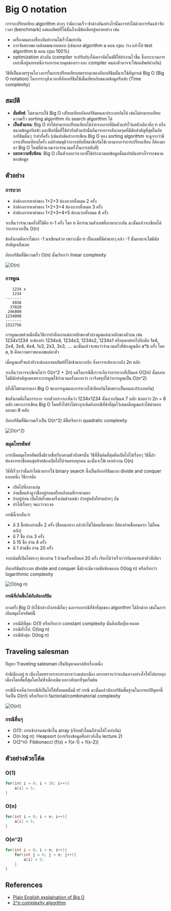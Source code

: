 # Big O notation

การจะเปรียบเทียบ algorithm ต่างๆ ว่ามีความเร็ว-ช้าต่างกันอย่างไรนั้นอาจทำได้ด้วยการรันแล้วจับเวลา (benchmark) แต่ผลลัพท์ที่ได้นั้นก็จะมีข้อเสียอยู่หลายอย่าง เช่น

- เครื่องคนละเครื่องกันทำงานได้เร็วไม่เท่ากัน
- การจัดสภาพแวดล้อมขณะทดสอบ (เช่นเทส algorithm a ตอน cpu ว่าง แล้วไป test algorithm b ตอน cpu 100%)
- optimization ต่างกัน (compiler จะปรับปรุงโค้ดเราอัตโนมัติให้ทำงานไวขึ้น ซึ่งกระบวนการเหล่านี้อยู่นอกเหนือจากการควบคุมของเรา และ compiler คนละตัวอาจจะให้ผลลัพท์ต่างกัน)

วิธีที่เป็นมาตรฐานในวงการในการเปรียบเทียบสมรรถนะของอัลกอริธึมนั้นจะใช้สัญกรณ์ Big O (Big O notation) ในการระบุถึงเวลาที่อัลกอริธึมใช้เมื่อเทียบกับขนาดข้อมูลรับเข้า (Time complexity)

## สมบัติ

- **สัมพัทธ์**: ไม่สามารถใช้ Big O เปรียบเทียบอัลกอริธึมคนละประเภทกันได้ เช่นไม่สามารถเทียบความเร็ว sorting algorithm กับ search algorithm ได้
- **เป็นตัวแทน**: Big O ทำให้สามารถเปรียบเทียบได้ง่ายจากการที่ติดตัวแปรไว้แค่ตัวเดียวคือ n หรือขนาดข้อมูลรับเข้า และฟังก์ชั่นที่ใช้ทำกับตัวแปรนั้นก็มาจากการสังเกตจุดที่มีนัยสำคัญที่สุดในอัลกอริธึมนั้นๆ ว่าทำกี่ครั้ง (เช่นปกติแล้วการเขียน Big O ของ sorting algorithm จะดูจากว่ามีการเปรียบเทียบกี่ครั้ง แต่ถ้าสมมุติว่าการสลับที่สมาชิกกันใช้เวลามากกว่าการเปรียบเทียบ ก็ต้องมาหา Big O ใหม่ที่คำนวณจากจำนวนครั้งในการสลับที่)
- **บอกความซับซ้อน**: Big O เป็นตัวบอกว่าเวลาที่ใช้ประมวลผลข้อมูลนั้นแปรผันอย่างไรจากขนาดของข้อมูล

## ตัวอย่าง

### การบวก

- ถ้าต้องการหาค่าของ 1+2+3 ต้องบวกทั้งหมด 2 ครั้ง
- ถ้าต้องการหาค่าของ 1+2+3+4 ต้องบวกทั้งหมด 3 ครั้ง
- ถ้าต้องการหาค่าของ 1+2+3+4+5 ต้องบวกทั้งหมด 4 ครั้ง​

จะเห็นว่าจำนวนครั้งที่ใช้คือ n-1 ครั้ง โดย n คือจำนวนตัวเลขที่เอามาบวกกัน ฉะนั้นแล้วจะเขียนได้ว่าการบวกเป็น O(n)

ข้อสังเกตคือเราไม่เอา -1 มาเขียนด้วย เพราะเมื่อ n เป็นเลขที่มีค่ามากๆ แล้ว -1 นั้นแทบจะไม่มีนัยสำคัญเหลือเลย

อัลกอริธึมที่มีความเร็ว O(n) นั้นเรียกว่า linear complexity

![O(n)](http://www5a.wolframalpha.com/Calculate/MSP/MSP18181hbcabb7335056i7000034735c5dd70b4b9i?MSPStoreType=image/gif&s=63&w=200.&h=198.&cdf=RangeControl)

### การคูณ

	   1234 x
	   1234
	-------
	   4936
	  37020
	 246800
	1234000
	-------
	1522756

การคูณเลขด้วยมือนั้นวิธีการทำคือเอาแต่ละหลักของตัวล่างคูณแต่ละหลักของตัวบน เช่น 1234x1234 จะต้องทำ 1234x4, 1234x3, 1234x2, 1234x1 หรือแตกย่อยไปอีกคือ 1x4, 2x4, 3x4, 4x4, 1x3, 2x3, 3x3, .... ฉะนั้นแล้วจะพบว่าจำนวนครั้งที่ต้องคูณคือ a*b ครั้ง โดย a, b คือความยาวของเลขแต่ละตัว

เมื่อคูณเสร็จแล้วยังจะต้องเอาผลลัพท์ที่ได้เข้ามาบวกอีก ซึ่งอาจจะต้องบวกถึง 2n หลัก

จะเห็นว่าอาจจะเขียนได้ว่า O(n^2 + 2n) แต่ในกรณีนี้เราจะถือว่าการบวกที่เป็นแค่ O(2n) นั้นแทบไม่มีนัยสำคัญเลยเพราะการคูณใช้จำนวนครั้งมากกว่า เราจึงสรุปได้ว่าการคูณเป็น O(n^2)

(ทั้งนี้ไม่สามารถเอา Big O ของการคูณและการบวกไปเทียบกันได้เพราะเป็นคนละประเภทกัน)

ข้อสังเกตคือในการบวก จากตัวอย่างจะเห็นว่า 1234x1234 นั้นบวกกันแค่ 7 หลัก น้อยกว่า 2n = 8 หลัก เพราะการเขียน Big O โดยทั่วไปถ้าไม่ระบุจะคิดถึงกรณีที่ช้าที่สุดไว้เสมอคือคูณแล้วได้คำตอบออกมา 8 หลัก

อัลกอริธึมที่มีความเร็วเป็น O(n^2) มีชื่อเรียกว่า quadratic complexity

![O(n^2)](http://www5a.wolframalpha.com/Calculate/MSP/MSP191ea86d3hhcd3a05b00003bh7h5102533h3gd?MSPStoreType=image/gif&s=35&w=200.&h=204.&cdf=RangeControl)

### สมุดโทรศัพท์

การเปิดสมุดโทรศัพท์ซึ่งมีรายชื่อเรียงตามตัวอักษรนั้น วิธีที่สิ้นคิดที่สุดคือเปิดไล่ไปเรื่อยๆ วิธีนี้ถ้าต้องการหาชื่อคนสุดท้ายต้องเปิดไล่ไปจนครบทุกคน ฉะนั้นจะใช้เวลาทำงาน O(n)

วิธ๊ที่เร็วกว่านั้นทำได้ด้วยการใช้ binary search ซึ่งเป็นอัลกอริธึมแบบ divide and conquer แบบหนึ่ง วิธีการคือ

- เปิดไปที่กลางเล่ม
- อ่านชื่อแล้วดูว่าชื่ออยู่ก่อนหรือหลังคนที่เราตามหา
- ถ้าอยู่ก่อน เปิดไปครึ่งของครึ่งเล่มด้านหน้า ถ้าอยู่หลังก็ทำคล้ายๆ กัน
- ทำไปเรื่อยๆ จนกว่าจะเจอ

กรณีนี้จะเห็นว่า

- มี 3 ชื่อต้องอ่านชื่อ 2 ครั้ง (ชื่อคนกลาง แล้วถ้าไม่ใช่คนที่ตามหา ก็ต้องอ่านชื่อคนแรก ไม่ก็คนหลัง)
- มี 7 ชื่อ อ่าน 3 ครั้ง
- มี 15 ชื่อ อ่าน 4 ครั้ง
- มี 1 ล้านชื่อ อ่าน 20 ครั้ง

จากเดิมที่เปิดไล่ตรงๆ ต้องอ่าน 1 ล้านครั้งเหลือแค่ 20 ครั้ง เรียกได้ว่าเร็วกว่ากันหลายเท่าตัวทีเดียว

อัลกอริธึมประเภท divide and conquer นี้มักจะมีความซับซ้อนแบบ O(log n) หรือเรียกว่า logarithmic complexity

![O(log n)](http://www5a.wolframalpha.com/Calculate/MSP/MSP24271ic3i622gb3ddfh800004cf6adhh0c518had?MSPStoreType=image/gif&s=48&w=200.&h=204.&cdf=RangeControl)

#### กรณีที่เกิดขึ้นได้กับอัลกอริธึม

บางครั้ง Big O ยังใช้กล่าวถึงกรณีอื่นๆ นอกจากกรณีที่ช้าที่สุดของ algorithm ได้อีกด้วย เช่นในการเปิดสมุดโทรศัพท์นี้

- กรณีดีที่สุด: O(1) หรือเรียกว่า constant complexity นั่นคือเปิดปุ๊บเจอเลย
- กรณีทั่วไป: O(log n)
- กรณีช้าสุด: O(log n)

## Traveling salesman

ปัญหา Traveling salesman เป็นปัญหาคลาสสิกเรื่องหนึ่ง

ถ้ามีเมืองอยู่ n เมืองโดยทราบระยะทางระหว่างแต่ละเมือง อยากทราบว่าจะเดินทางอย่างไรให้ไปครบทุกเมืองโดยสั้นที่สุดโดยไม่ซ้ำเมืองเดิม และกลับมาที่จุดเริ่มต้น

กรณีนี้จะเห็นว่ากรณีที่เป็นไปได้ทั้งหมดนั้นมี n! กรณี ฉะนั้นแล้วอัลกอริธึมพื้นฐานในการแก้ปัญหานี้จึงเป็น O(n!) หรือเรียกว่า factorial/combinatorial complexity

![O(n!)](http://www5a.wolframalpha.com/Calculate/MSP/MSP14131f76b385i13899h200003ff1a329fdb50d35?MSPStoreType=image/gif&s=33&w=200.&h=136.&cdf=RangeControl)

### กรณีอื่นๆ

- O(1): การเข้าอ่านสมาชิกใน array (เรียกตัวไหนก็อ่านได้ไวเท่ากัน)
- O(n log n): Heapsort (การเรียงข้อมูลที่กล่าวถึงใน lecture 2)
- O(2^n): Fibbonacci (f(x) = f(x-1) + f(x-2))

## ตัวอย่างด้วยโค้ด

### O(1)

```java
for(int i = 0; i < 10; i++){
	a[i] = 5;
}
```

### O(n)

```java
for(int i = 0; i < n; i++){
	a[i] = 5;
}
```

### O(n^2)

```java
for(int i = 0; i < n; i++){
	for(int j = 0; j < n; j++){
		a[i] = 5;
	}
}
```

## References

- [Plain English explaination of Big O](https://stackoverflow.com/questions/487258/plain-english-explanation-of-big-o)
- [2^n complexity algorithm](https://stackoverflow.com/questions/5508447/2n-complexity-algorithm)

